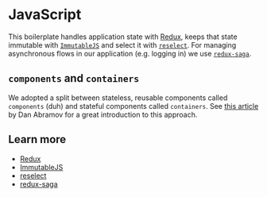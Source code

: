 # JavaScript

This boilerplate handles application state with [Redux](redux.md), keeps that state immutable with [`ImmutableJS`](immutablejs.md) and select it with [`reselect`](reselect.md). For managing asynchronous flows in our application (e.g. logging in) we use [`redux-saga`](redux-saga.md).

## `components` and `containers`

We adopted a split between stateless, reusable components called `components` (duh) and stateful components called `containers`. See [this article](https://medium.com/@dan_abramov/smart-and-dumb-components-7ca2f9a7c7d0) by Dan Abramov for a great introduction to this approach.

## Learn more

- [Redux](redux.md)
- [ImmutableJS](immutablejs.md)
- [reselect](reselect.md)
- [redux-saga](redux-saga.md)

